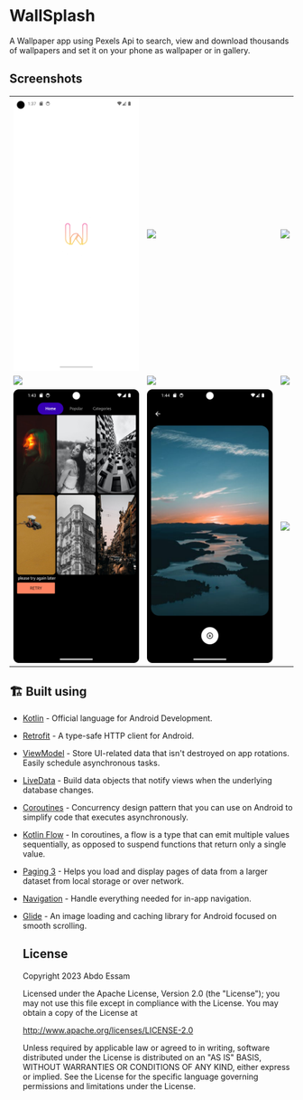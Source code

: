 ﻿# WallSplash
A Wallpaper app using Pexels Api to search, view and download thousands of wallpapers and set it on your phone as wallpaper or in gallery.


## Screenshots
<table>
  <tr>
    <td><img src="https://github.com/abdo-essam/Wallpapers/blob/master/screenshots/SplashScreen.png" width="250"></td>
    <td><img src="https://github.com/abdo-essam/Wallpapers/blob/master/screenshots/HomeScreen.png" width="250"></td>
    <td><img src="https://github.com/abdo-essam/Wallpapers/blob/master/screenshots/PopularScreen.png" width="250"></td>
  </tr>
  <tr>
    <td><img src="https://github.com/abdo-essam/Wallpapers/blob/master/screenshots/CategoriesScreen.png" width="250"></td>
    <td><img src="https://github.com/abdo-essam/Wallpapers/blob/master/screenshots/CarsCategoryScreen.png" width="250"></td>
    <td><img src="https://github.com/abdo-essam/Wallpapers/blob/master/screenshots/StreetCategoryScreen.png" width="250"></td>
  </tr>
    <tr>
    <td><img src="https://github.com/abdo-essam/Wallpapers/blob/master/screenshots/LoadingState.png" width="250"></td>
    <td><img src="https://github.com/abdo-essam/Wallpapers/blob/master/screenshots/DownloadScreen.png" width="250"></td>
    <td><img src="https://github.com/abdo-essam/Wallpapers/blob/master/screenshots/DownloadBottomSheet.png" width="250"></td>
  </tr>
</table>

## 🏗️ Built using

- [Kotlin](https://kotlinlang.org/) - Official language for Android Development.
- [Retrofit](https://square.github.io/retrofit/) - A type-safe HTTP client for Android.
- [ViewModel](https://developer.android.com/topic/libraries/architecture/viewmodel) - Store UI-related data that isn't destroyed on app rotations. Easily schedule asynchronous tasks.
- [LiveData](https://developer.android.com/topic/libraries/architecture/livedata) - Build data objects that notify views when the underlying database changes.
- [Coroutines](https://developer.android.com/kotlin/coroutines) - Concurrency design pattern that you can use on Android to simplify code that executes asynchronously.
- [Kotlin Flow](https://developer.android.com/kotlin/flow) - In coroutines, a flow is a type that can emit multiple values sequentially, as opposed to suspend functions that return only a single value.
- [Paging 3](https://developer.android.com/topic/libraries/architecture/paging/v3-overview) - Helps you load and display pages of data from a larger dataset from local storage or over network.
- [Navigation](https://developer.android.com/guide/navigation/) - Handle everything needed for in-app navigation.
- [Glide](https://bumptech.github.io/glide/) - An image loading and caching library for Android focused on smooth scrolling.

  ## License

    Copyright 2023 Abdo Essam

    Licensed under the Apache License, Version 2.0 (the "License");
    you may not use this file except in compliance with the License.
    You may obtain a copy of the License at

    http://www.apache.org/licenses/LICENSE-2.0

    Unless required by applicable law or agreed to in writing, software
    distributed under the License is distributed on an "AS IS" BASIS,
    WITHOUT WARRANTIES OR CONDITIONS OF ANY KIND, either express or implied.
    See the License for the specific language governing permissions and
    limitations under the License.


